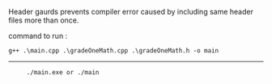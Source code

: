 Header gaurds prevents compiler error caused by including same header files more than once.

 command to run :

    g++ .\main.cpp .\gradeOneMath.cpp .\gradeOneMath.h -o main
---  
         ./main.exe or ./main